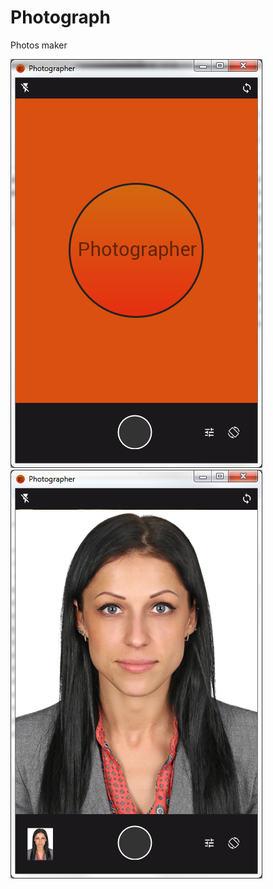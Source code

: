 # Photograph
 Photos maker

![](https://github.com/HemulGM/Photograph/blob/master/sreenshot1.png)
![](https://github.com/HemulGM/Photograph/blob/master/sreenshot2.png)
